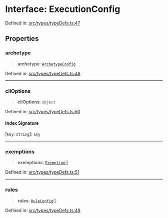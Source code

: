 # Interface: ExecutionConfig

Defined in: [src/types/typeDefs.ts:47](https://github.com/zotoio/x-fidelity/blob/f39ce89f1db3ea0cfe6f222cf6cc7fcd78a94dca/src/types/typeDefs.ts#L47)

## Properties

### archetype

> **archetype**: [`ArchetypeConfig`](ArchetypeConfig.md)

Defined in: [src/types/typeDefs.ts:48](https://github.com/zotoio/x-fidelity/blob/f39ce89f1db3ea0cfe6f222cf6cc7fcd78a94dca/src/types/typeDefs.ts#L48)

***

### cliOptions

> **cliOptions**: `object`

Defined in: [src/types/typeDefs.ts:50](https://github.com/zotoio/x-fidelity/blob/f39ce89f1db3ea0cfe6f222cf6cc7fcd78a94dca/src/types/typeDefs.ts#L50)

#### Index Signature

\[`key`: `string`\]: `any`

***

### exemptions

> **exemptions**: [`Exemption`](Exemption.md)[]

Defined in: [src/types/typeDefs.ts:51](https://github.com/zotoio/x-fidelity/blob/f39ce89f1db3ea0cfe6f222cf6cc7fcd78a94dca/src/types/typeDefs.ts#L51)

***

### rules

> **rules**: [`RuleConfig`](RuleConfig.md)[]

Defined in: [src/types/typeDefs.ts:49](https://github.com/zotoio/x-fidelity/blob/f39ce89f1db3ea0cfe6f222cf6cc7fcd78a94dca/src/types/typeDefs.ts#L49)
